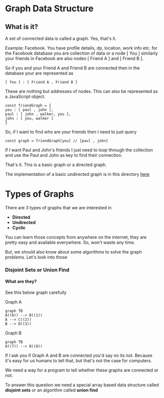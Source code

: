 # Graph Data Structure

## What is it?

A set of connected data is called a graph. Yes, that's it.

Example: Facebook. You have profile details, dp, location, work info etc. for the Facebook database you are collection of data or a node [ You ] similarly your friends in Facebook are also nodes [ Friend A ] and [ Friend B ].

So if you and your Friend A and Friend B are connected then in the database your are represented as

`[ You ] : [ Friend A , Friend B ]`

These are nothing but addresses of nodes. This can also be represented as a JavaScript object.

```
const friendGraph = {
you : [ paul , john ],
paul : [ john , walker, you ],
john : [ you, walker ]
}

```

So, if I want to find who are your friends then I need to just query

```
const graph = friendGraph[you] // [paul , john]
```

If I want Paul and John's friends I just need to loop through the collection and use the Paul and John as key to find their connection.

That's it. This is a basic graph or a directed graph.

The implementation of a basic undirected graph is in this directory [here](https://github.com/sagars01/DSA_Zero_To_Hero/blob/master/src/Graph/Graph.js)

# Types of Graphs

There are 3 types of graphs that we are interested in

- **Directed**
- **Undirected**
- **Cyclic**

You can learn those concepts from anywhere on the internet, they are pretty easy and available everywhere. So, won't waste any time.

But, we should also know about some algorithms to solve the graph problems.
Let's look into those

### Disjoint Sets or Union Find

#### What are they?

See this below graph carefully

Graph A

```mermaid
graph TB
A((0)) --> B((1))
A --> C((2))
B --> D((3))
```

Graph B

```mermaid
graph TB
A((7)) --> B((8))

```

If I ask you if Graph A and B are connected you'd say no its not. Because it's easy for us humans to tell that, but that's not the case for computers.

We need a way for a program to tell whether these graphs are connected or not.

To answer this question we need a special array based data structure called **disjoint sets** or an algorithm called **union find**
